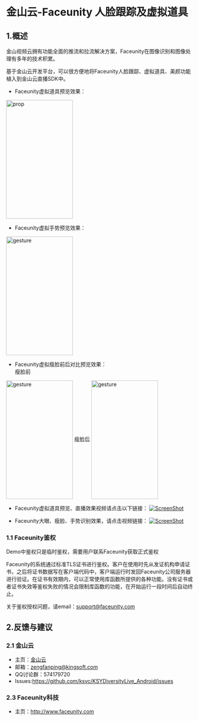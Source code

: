 # 金山云-Faceunity 人脸跟踪及虚拟道具

## 1.概述

金山视频云拥有功能全面的推流和拉流解决方案，Faceunity在图像识别和图像处理有多年的技术积累。

基于金山云开发平台，可以很方便地将Faceunity人脸跟踪、虚拟道具、美颜功能植入到金山云直播SDK中。

* Faceunity虚拟道具预览效果：  
<img src="https://raw.githubusercontent.com/wiki/ksvc/KSYDiversityLive_Android/images/prop.png" width = "180" height = "320" alt="prop" align=center />

* Faceunity虚拟手势预览效果：  
<img src="https://raw.githubusercontent.com/wiki/ksvc/KSYDiversityLive_Android/images/gesture.png" width = "180" height = "320" alt="gesture" align=center />

* Faceunity虚拟瘦脸前后对比预览效果：  
瘦脸前
<img src="https://raw.githubusercontent.com/wiki/ksvc/KSYDiversityLive_Android/images/cheek_beofre.png" width = "180" height = "320" alt="gesture" align=center />
瘦脸后
<img src="https://raw.githubusercontent.com/wiki/ksvc/KSYDiversityLive_Android/images/cheek_after.png" width = "180" height = "320" alt="gesture" align=center /> 

* Faceunity虚拟道具预览、直播效果视频请点击以下链接：
[![ScreenShot](https://raw.githubusercontent.com/wiki/ksvc/KSYDiversityLive_Android/images/faceunity.png)](http://www.bilibili.com/video/av7879423/)

* Faceunity大眼、瘦脸、手势识别效果，请点击视频链接：
[![ScreenShot](https://raw.githubusercontent.com/wiki/ksvc/KSYDiversityLive_Android/images/fu/fudroid-bilibili.jpg)](http://www.bilibili.com/video/av8168249/)

### 1.1 Faceunity鉴权
Demo中鉴权只是临时鉴权，需要用户联系Faceunity获取正式鉴权

Faceunity的系统通过标准TLS证书进行鉴权。客户在使用时先从发证机构申请证书，之后将证书数据写在客户端代码中，客户端运行时发回Faceunity公司服务器进行验证。在证书有效期内，可以正常使用库函数所提供的各种功能。没有证书或者证书失效等鉴权失败的情况会限制库函数的功能，在开始运行一段时间后自动终止。

关于鉴权授权问题，请email：support@faceunity.com


## 2.反馈与建议
### 2.1 金山云
* 主页：[金山云](http://www.ksyun.com/)
* 邮箱：<zengfanping@kingsoft.com>
* QQ讨论群：574179720
* Issues:https://github.com/ksvc/KSYDiversityLive_Android/issues


### 2.3 Faceunity科技
* 主页：http://www.faceunity.com

